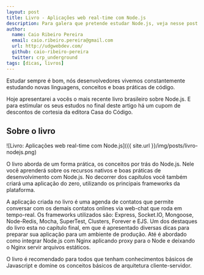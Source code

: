 ```yaml
---
layout: post
title: Livro - Aplicações web real-time com Node.js
description: Para galera que pretende estudar Node.js, veja nesse post uma resenha sobre do mais recente livro brasileiro - Aplicações web real-time com Node.js.
author:
  name: Caio Ribeiro Pereira
  email: caio.ribeiro.pereira@gmail.com
  url: http://udgwebdev.com/
  github: caio-ribeiro-pereira
  twitter: crp_underground
tags: [dicas, livros]
---
```

Estudar sempre é bom, nós desenvolvedores vivemos constantemente estudando novas linguagens, conceitos e boas práticas de código. 

Hoje apresentarei a vocês o mais recente livro brasileiro sobre Node.js. E para estimular os seus estudos no final deste artigo há um cupom de descontos de cortesia da editora Casa do Código.

## Sobre o livro

![Livro: Aplicações web real-time com Node.js]({{ site.url }}/img/posts/livro-nodejs.png)

O livro aborda de um forma prática, os conceitos por trás do Node.js. Nele você aprenderá sobre os recursos nativos e boas práticas de desenvolvimento com Node.js. No decorrer dos capítulos você também criará uma aplicação do zero, utilizando os principais frameworks da plataforma. 

A aplicação criada no livro é uma agenda de contatos que permite conversar com os demais contatos onlines via web-chat que roda em tempo-real. Os frameworks utilizados são: Express, Socket.IO, Mongoose, Node-Redis, Mocha, SuperTest, Clusters, Forever e EJS. Um dos destaques do livro esta no capítulo final, em que é apresentado diversas dicas para preparar sua aplicação para um ambiente de produção. Até é abordado como integrar Node.js com Nginx aplicando proxy para o Node e deixando o Nginx servir arquivos estáticos.

O livro é recomendado para todos que tenham conhecimentos básicos de Javascript e domine os conceitos básicos de arquitetura cliente-servidor.
